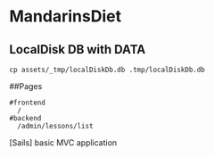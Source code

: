 # MandarinsDiet

## LocalDisk DB with DATA
```
cp assets/_tmp/localDiskDb.db .tmp/localDiskDb.db
```

##Pages
```
#frontend
  /
#backend
  /admin/lessons/list
```
[Sails] basic MVC application
